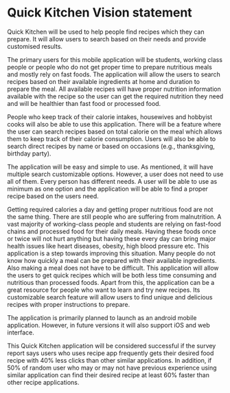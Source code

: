 Quick Kitchen Vision statement
==============================
 
Quick Kitchen will be used to help people find recipes which they can prepare. It will allow users to search based on their needs and provide customised results.
 
The primary users for this mobile application will be students, working class people or people who do not get proper time to prepare nutritious meals and mostly rely on fast foods. The application will allow the users to search recipes based on their available ingredients at home and duration to prepare the meal. All available recipes will have proper nutrition information available with the recipe so the user can get the required nutrition they need and will be healthier than fast food or processed food.
 
People who keep track of their calorie intakes, housewives and hobbyist cooks will also be able to use this application. There will be a feature where the user can search recipes based on total calorie on the meal which allows them to keep track of their calorie consumption. Users will also be able to search direct recipes by name or based on occasions (e.g., thanksgiving, birthday party).
 
The application will be easy and simple to use. As mentioned, it will have multiple search customizable options. However, a user does not need to use all of them. Every person has different needs. A user will be able to use as minimum as one option and the application will be able to find a proper recipe based on the users need.
 
Getting required calories a day and getting proper nutritious food are not the same thing. There are still people who are suffering from malnutrition. A vast majority of working-class people and students are relying on fast-food chains and processed food for their daily meals. Having these foods once or twice will not hurt anything but having these every day can bring major health issues like heart diseases, obesity, high blood pressure etc. This application is a step towards improving this situation. Many people do not know how quickly a meal can be prepared with their available ingredients. Also making a meal does not have to be difficult. This application will allow the users to get quick recipes which will be both less time consuming and nutritious than processed foods. Apart from this, the application can be a great resource for people who want to learn and try new recipes. Its customizable search feature will allow users to find unique and delicious recipes with proper instructions to prepare.
 
The application is primarily planned to launch as an android mobile application. However, in future versions it will also support iOS and web interface.

This Quick Kitchen application will be considered successful if the survey report says users who uses recipe app frequently gets their desired food recipe with 40% less clicks than other similar applications. In addition, if 50% of random user who may or may not have previous experience using similar application can find their desired recipe at least 60% faster than other recipe applications.

